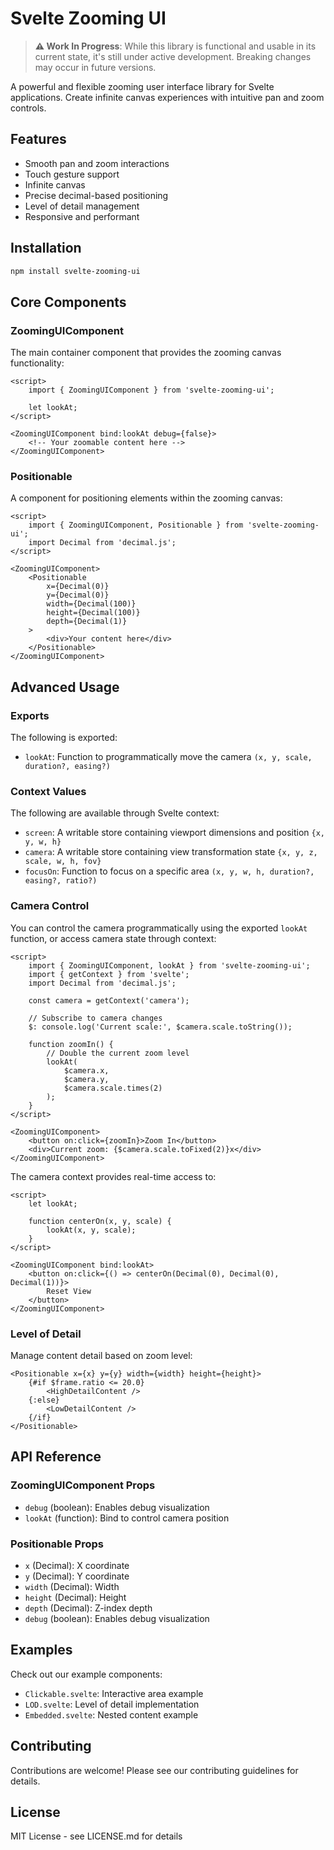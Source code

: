 # Svelte Zooming UI

> **⚠️ Work In Progress**: While this library is functional and usable in its current state, it's still under active development. Breaking changes may occur in future versions.

A powerful and flexible zooming user interface library for Svelte applications. Create infinite canvas experiences with intuitive pan and zoom controls.

## Features

- Smooth pan and zoom interactions
- Touch gesture support
- Infinite canvas
- Precise decimal-based positioning
- Level of detail management
- Responsive and performant

## Installation

```bash
npm install svelte-zooming-ui
```

## Core Components

### ZoomingUIComponent

The main container component that provides the zooming canvas functionality:

```svelte
<script>
    import { ZoomingUIComponent } from 'svelte-zooming-ui';
    
    let lookAt;
</script>

<ZoomingUIComponent bind:lookAt debug={false}>
    <!-- Your zoomable content here -->
</ZoomingUIComponent>
```

### Positionable

A component for positioning elements within the zooming canvas:

```svelte
<script>
    import { ZoomingUIComponent, Positionable } from 'svelte-zooming-ui';
    import Decimal from 'decimal.js';
</script>

<ZoomingUIComponent>
    <Positionable 
        x={Decimal(0)} 
        y={Decimal(0)} 
        width={Decimal(100)} 
        height={Decimal(100)} 
        depth={Decimal(1)}
    >
        <div>Your content here</div>
    </Positionable>
</ZoomingUIComponent>
```

## Advanced Usage

### Exports

The following is exported:

- `lookAt`: Function to programmatically move the camera `(x, y, scale, duration?, easing?)`

### Context Values

The following are available through Svelte context:

- `screen`: A writable store containing viewport dimensions and position `{x, y, w, h}`
- `camera`: A writable store containing view transformation state `{x, y, z, scale, w, h, fov}`
- `focusOn`: Function to focus on a specific area `(x, y, w, h, duration?, easing?, ratio?)`

### Camera Control

You can control the camera programmatically using the exported `lookAt` function, or access camera state through context:

```svelte
<script>
    import { ZoomingUIComponent, lookAt } from 'svelte-zooming-ui';
    import { getContext } from 'svelte';
    import Decimal from 'decimal.js';
    
    const camera = getContext('camera');
    
    // Subscribe to camera changes
    $: console.log('Current scale:', $camera.scale.toString());
    
    function zoomIn() {
        // Double the current zoom level
        lookAt(
            $camera.x,
            $camera.y, 
            $camera.scale.times(2)
        );
    }
</script>

<ZoomingUIComponent>
    <button on:click={zoomIn}>Zoom In</button>
    <div>Current zoom: {$camera.scale.toFixed(2)}x</div>
</ZoomingUIComponent>
```

The camera context provides real-time access to:

```svelte
<script>
    let lookAt;
    
    function centerOn(x, y, scale) {
        lookAt(x, y, scale);
    }
</script>

<ZoomingUIComponent bind:lookAt>
    <button on:click={() => centerOn(Decimal(0), Decimal(0), Decimal(1))}>
        Reset View
    </button>
</ZoomingUIComponent>
```

### Level of Detail

Manage content detail based on zoom level:

```svelte
<Positionable x={x} y={y} width={width} height={height}>
    {#if $frame.ratio <= 20.0}
        <HighDetailContent />
    {:else}
        <LowDetailContent />
    {/if}
</Positionable>
```

## API Reference

### ZoomingUIComponent Props

- `debug` (boolean): Enables debug visualization
- `lookAt` (function): Bind to control camera position

### Positionable Props

- `x` (Decimal): X coordinate
- `y` (Decimal): Y coordinate
- `width` (Decimal): Width
- `height` (Decimal): Height
- `depth` (Decimal): Z-index depth
- `debug` (boolean): Enables debug visualization

## Examples

Check out our example components:

- `Clickable.svelte`: Interactive area example
- `LOD.svelte`: Level of detail implementation
- `Embedded.svelte`: Nested content example

## Contributing

Contributions are welcome! Please see our contributing guidelines for details.

## License

MIT License - see LICENSE.md for details

